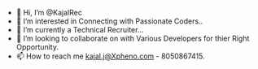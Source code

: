 - 👋 Hi, I’m @KajalRec
- 👀 I’m interested in Connecting with Passionate Coders..
- 🌱 I’m currently a Technical Recruiter...
- 💞️ I’m looking to collaborate on with Various Developers for thier Right Opportunity.
- 📫 How to reach me kajal.j@Xpheno.com - 8050867415.

<!---
KajalRec/KajalRec is a ✨ special ✨ repository because its `README.md` (this file) appears on your GitHub profile.
You can click the Preview link to take a look at your changes.
--->
